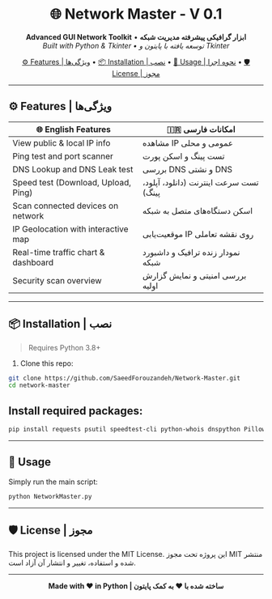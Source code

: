 <h1 align="center">🌐 Network Master - V 0.1</h1>
<p align="center">
  <b>Advanced GUI Network Toolkit</b> • <b>ابزار گرافیکی پیشرفته مدیریت شبکه</b><br>
  <i>Built with Python & Tkinter • توسعه یافته با پایتون و Tkinter</i>
</p>

<p align="center">
  <a href="#features">⚙️ Features | ویژگی‌ها</a> •
  <a href="#installation--نصب">📦 Installation | نصب</a> •
  <a href="#usage--نحوه-اجرا">🚀 Usage | نحوه اجرا</a> •
  <a href="#license--مجوز">🛡 License | مجوز</a>
</p>

---

## ⚙️ Features | ویژگی‌ها

| 🌐 English Features                    | 🇮🇷 امکانات فارسی                           |
|----------------------------------------|---------------------------------------------|
| View public & local IP info            | مشاهده IP عمومی و محلی                      |
| Ping test and port scanner             | تست پینگ و اسکن پورت                       |
| DNS Lookup and DNS Leak test          | بررسی DNS و نشتی DNS                        |
| Speed test (Download, Upload, Ping)    | تست سرعت اینترنت (دانلود، آپلود، پینگ)    |
| Scan connected devices on network      | اسکن دستگاه‌های متصل به شبکه                |
| IP Geolocation with interactive map    | موقعیت‌یابی IP روی نقشه تعاملی             |
| Real-time traffic chart & dashboard    | نمودار زنده ترافیک و داشبورد شبکه         |
| Security scan overview                 | بررسی امنیتی و نمایش گزارش اولیه           |

---

## 📦 Installation | نصب

> Requires Python 3.8+

1. Clone this repo:
```bash
git clone https://github.com/SaeedForouzandeh/Network-Master.git
cd network-master

```

## Install required packages:

```bash
pip install requests psutil speedtest-cli python-whois dnspython Pillow matplotlib geopy folium

```


--- 
## 🚀 Usage

Simply run the main script:

```bash
python NetworkMaster.py
```
---

## 🛡 License | مجوز
This project is licensed under the MIT License.
این پروژه تحت مجوز MIT منتشر شده و استفاده، تغییر و انتشار آن آزاد است.

---
<p align="center"><b>Made with ❤️ in Python | ساخته شده با ❤️ به کمک پایتون</b></p> 
